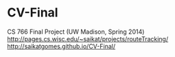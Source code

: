 CV-Final
========
CS 766 Final Project (UW Madison, Spring 2014)
http://pages.cs.wisc.edu/~saikat/projects/routeTracking/
http://saikatgomes.github.io/CV-Final/



